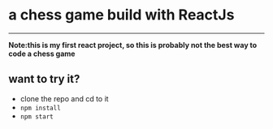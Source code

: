 # a chess game build with ReactJs
---
**Note:this is my first react project, so this is probably not the best way to code a chess game**

## want to try it?
- clone the repo and cd to it
- `npm install`
- `npm start`
